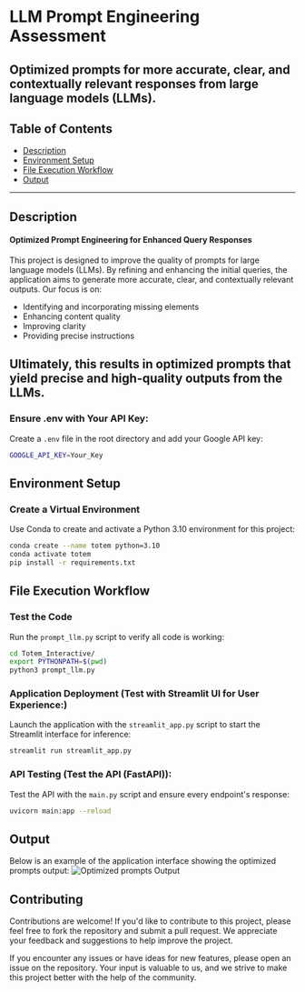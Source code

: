# LLM Prompt Engineering Assessment

**Optimized prompts for more accurate, clear, and contextually relevant responses from large language models (LLMs).**
---

## Table of Contents
- [Description](#description)
- [Environment Setup](#environment-setup)
- [File Execution Workflow](#file-execution-workflow)
- [Output](#output)
---

## Description

#### Optimized Prompt Engineering for Enhanced Query Responses

This project is designed to improve the quality of prompts for large language models (LLMs). By refining and enhancing the initial queries, the application aims to generate more accurate, clear, and contextually relevant outputs. Our focus is on:

- Identifying and incorporating missing elements
- Enhancing content quality
- Improving clarity
- Providing precise instructions

Ultimately, this results in optimized prompts that yield precise and high-quality outputs from the LLMs.
---

### Ensure .env with Your API Key:
Create a `.env` file in the root directory and add your Google API key:
```bash
GOOGLE_API_KEY=Your_Key
```

## Environment Setup

### Create a Virtual Environment

Use Conda to create and activate a Python 3.10 environment for this project:
```bash
conda create --name totem python=3.10
conda activate totem
pip install -r requirements.txt
```


## File Execution Workflow

### Test the Code
Run the `prompt_llm.py` script to verify all code is working:

```bash
cd Totem_Interactive/
export PYTHONPATH=$(pwd)
python3 prompt_llm.py
```

### Application Deployment (Test with Streamlit UI for User Experience:)

Launch the application with the `streamlit_app.py` script to start the Streamlit interface for inference:
```bash
streamlit run streamlit_app.py
```

### API Testing (Test the API (FastAPI)):

Test the API with the `main.py` script and ensure every endpoint's response:
```bash
uvicorn main:app --reload
```

## Output

Below is an example of the application interface showing the optimized prompts output:
![Optimized prompts Output](./Totem_Interactive/Documents/output1.png)

## Contributing

Contributions are welcome! If you'd like to contribute to this project, please feel free to fork the repository and submit a pull request. We appreciate your feedback and suggestions to help improve the project.

If you encounter any issues or have ideas for new features, please open an issue on the repository. Your input is valuable to us, and we strive to make this project better with the help of the community.
